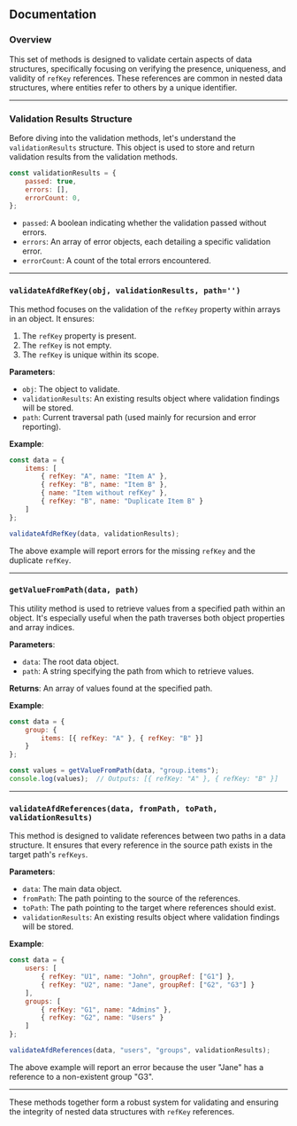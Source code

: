 ## Documentation

### **Overview**

This set of methods is designed to validate certain aspects of data structures, specifically focusing on verifying the presence, uniqueness, and validity of `refKey` references. These references are common in nested data structures, where entities refer to others by a unique identifier.

---

### **Validation Results Structure**

Before diving into the validation methods, let's understand the `validationResults` structure. This object is used to store and return validation results from the validation methods.

```javascript
const validationResults = {
    passed: true,
    errors: [],
    errorCount: 0,
};
```

- `passed`: A boolean indicating whether the validation passed without errors.
- `errors`: An array of error objects, each detailing a specific validation error.
- `errorCount`: A count of the total errors encountered.

---

### **`validateAfdRefKey(obj, validationResults, path='')`**

This method focuses on the validation of the `refKey` property within arrays in an object. It ensures:

1. The `refKey` property is present.
2. The `refKey` is not empty.
3. The `refKey` is unique within its scope.

**Parameters**:
- `obj`: The object to validate.
- `validationResults`: An existing results object where validation findings will be stored.
- `path`: Current traversal path (used mainly for recursion and error reporting).

**Example**:

```javascript
const data = {
    items: [
        { refKey: "A", name: "Item A" },
        { refKey: "B", name: "Item B" },
        { name: "Item without refKey" },
        { refKey: "B", name: "Duplicate Item B" }
    ]
};

validateAfdRefKey(data, validationResults);
```

The above example will report errors for the missing `refKey` and the duplicate `refKey`.

---

### **`getValueFromPath(data, path)`**

This utility method is used to retrieve values from a specified path within an object. It's especially useful when the path traverses both object properties and array indices.

**Parameters**:
- `data`: The root data object.
- `path`: A string specifying the path from which to retrieve values.

**Returns**:
An array of values found at the specified path.

**Example**:

```javascript
const data = {
    group: {
        items: [{ refKey: "A" }, { refKey: "B" }]
    }
};

const values = getValueFromPath(data, "group.items");
console.log(values);  // Outputs: [{ refKey: "A" }, { refKey: "B" }]
```

---

### **`validateAfdReferences(data, fromPath, toPath, validationResults)`**

This method is designed to validate references between two paths in a data structure. It ensures that every reference in the source path exists in the target path's `refKeys`.

**Parameters**:
- `data`: The main data object.
- `fromPath`: The path pointing to the source of the references.
- `toPath`: The path pointing to the target where references should exist.
- `validationResults`: An existing results object where validation findings will be stored.

**Example**:

```javascript
const data = {
    users: [
        { refKey: "U1", name: "John", groupRef: ["G1"] },
        { refKey: "U2", name: "Jane", groupRef: ["G2", "G3"] }
    ],
    groups: [
        { refKey: "G1", name: "Admins" },
        { refKey: "G2", name: "Users" }
    ]
};

validateAfdReferences(data, "users", "groups", validationResults);
```

The above example will report an error because the user "Jane" has a reference to a non-existent group "G3".

---

These methods together form a robust system for validating and ensuring the integrity of nested data structures with `refKey` references.
